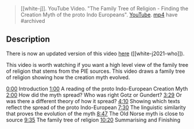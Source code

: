 > [[white-j]]. YouTube Video. "The Family Tree of Religion - Finding the Creation Myth of the proto Indo Europeans". [YouTube](https://youtu.be/CKrdBW6NecE). [mp4](white-j2020-family.mp4) have #archived

## Description
There is now an updated version of this video [here](https://www.youtube.com/watch?v=jskt2Y_FEU4&t=0s) ([[white-j2021-who]]).

This video is worth watching if you want a high level view of the family tree of religion that stems from the PIE sources. This video draws a family tree of religion showing how the creation myth evolved. 

[0:00](https://www.youtube.com/watch?v=CKrdBW6NecE&list=PLru2Z4KGjAVIOyMEKaYcgIUrdOBHhuoBe&index=1&t=0s) Introduction
[1:00](https://www.youtube.com/watch?v=CKrdBW6NecE&list=PLru2Z4KGjAVIOyMEKaYcgIUrdOBHhuoBe&index=1&t=60s) A reading of the proto Indo-European Creation Myth
[2:00](https://www.youtube.com/watch?v=CKrdBW6NecE&list=PLru2Z4KGjAVIOyMEKaYcgIUrdOBHhuoBe&index=1&t=120s) How did the myth spread? Who was right Gotz or Gundert?
[3:29](https://www.youtube.com/watch?v=CKrdBW6NecE&list=PLru2Z4KGjAVIOyMEKaYcgIUrdOBHhuoBe&index=1&t=209s) Or was there a different theory of how it spread?
[4:10](https://www.youtube.com/watch?v=CKrdBW6NecE&list=PLru2Z4KGjAVIOyMEKaYcgIUrdOBHhuoBe&index=1&t=250s) Showing which texts reflect the spread of the proto Indo-European
[7:30](https://www.youtube.com/watch?v=CKrdBW6NecE&list=PLru2Z4KGjAVIOyMEKaYcgIUrdOBHhuoBe&index=1&t=450s) The linguistic similarity that proves the evolution of the myth
[8:47](https://www.youtube.com/watch?v=CKrdBW6NecE&list=PLru2Z4KGjAVIOyMEKaYcgIUrdOBHhuoBe&index=1&t=527s) The Old Norse myth is close to source 
[9:35](https://www.youtube.com/watch?v=CKrdBW6NecE&list=PLru2Z4KGjAVIOyMEKaYcgIUrdOBHhuoBe&index=1&t=575s) The family tree of religion
[10:20](https://www.youtube.com/watch?v=CKrdBW6NecE&list=PLru2Z4KGjAVIOyMEKaYcgIUrdOBHhuoBe&index=1&t=620s) Summarising and Finishing